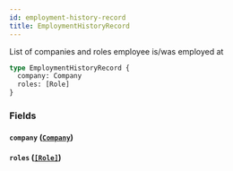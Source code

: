 ```yaml
---
id: employment-history-record
title: EmploymentHistoryRecord
---
```


List of companies and roles employee is/was employed at

```graphql
type EmploymentHistoryRecord {
  company: Company
  roles: [Role]
}
```

### Fields

#### `company` ([`Company`](/docs/partners/truework/objects/company))

#### `roles` ([`[Role]`](/docs/partners/truework/objects/role))

